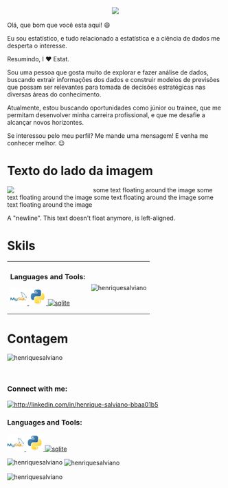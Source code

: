 
<div align= "center">
<img src= "https://blog.unipar.br/wp-content/uploads/2021/11/post_thumbnail-801c53f03508c73882d8a372d4df2e17.jpeg", width= "700px" />
</div>

Olá, que bom que você esta aqui! 😄

Eu sou estatístico, e tudo relacionado a estatística e a ciência de dados me desperta o interesse. 

Resumindo, I ❤️ Estat.

Sou uma pessoa que gosta muito de explorar e fazer análise de dados, buscando extrair informações dos dados e construir modelos de previsões que possam ser relevantes para tomada de decisões estratégicas nas diversas áreas do conhecimento.

Atualmente, estou buscando oportunidades como júnior ou trainee, que me permitam desenvolver minha carreira profissional, e que me desafie a alcançar novos horizontes. 

Se interessou pelo meu perfil? 
Me mande uma mensagem! E venha me conhecer melhor. 😉


# Texto do lado da imagem

<img src="https://blog.unipar.br/wp-content/uploads/2021/11/post_thumbnail-801c53f03508c73882d8a372d4df2e17.jpeg" align="left" width="200px"/>
some text floating around the image some text floating around the image some text floating around the image some text floating around the image


<br clear="left"/>

A "newline". This text doesn't float anymore, is left-aligned.


# Skils
<div align="center">
<table width="467" border="0px">
 <tr>
    <td> <h3 align="left">Languages and Tools:</h3>
<p align="left"> <a href="https://www.mysql.com/" target="_blank" rel="noreferrer"> <img src="https://raw.githubusercontent.com/devicons/devicon/master/icons/mysql/mysql-original-wordmark.svg" alt="mysql" width="40" height="40"/> </a> <a href="https://www.python.org" target="_blank" rel="noreferrer"> <img src="https://raw.githubusercontent.com/devicons/devicon/master/icons/python/python-original.svg" alt="python" width="40" height="40"/> </a> <a href="https://www.sqlite.org/" target="_blank" rel="noreferrer"> <img src="https://www.vectorlogo.zone/logos/sqlite/sqlite-icon.svg" alt="sqlite" width="40" height="40"/> </a> </p> </td>
    <td> <p><img align="center" width="467px" src="https://github-readme-stats.vercel.app/api/top-langs?username=henriquesalviano&show_icons=true&locale=en&layout=compact" alt="henriquesalviano" /></p> </td>
 </tr>
</table>
</div>


# Contagem 
<p align="left"> <img src="https://komarev.com/ghpvc/?username=henriquesalviano&label=Profile%20views&color=0e75b6&style=flat" alt="henriquesalviano" /> </p>

<p align="left"> <a href="https://twitter.com/" target="blank"><img src="https://img.shields.io/twitter/follow/?logo=twitter&style=for-the-badge" alt="" /></a> </p>

<h3 align="left">Connect with me:</h3>
<p align="left">
<a href="https://linkedin.com/in/http://linkedin.com/in/henrique-salviano-bbaa01b5" target="blank"><img align="center" src="https://raw.githubusercontent.com/rahuldkjain/github-profile-readme-generator/master/src/images/icons/Social/linked-in-alt.svg" alt="http://linkedin.com/in/henrique-salviano-bbaa01b5" height="30" width="40" /></a>
</p>

<h3 align="left">Languages and Tools:</h3>
<p align="left"> <a href="https://www.mysql.com/" target="_blank" rel="noreferrer"> <img src="https://raw.githubusercontent.com/devicons/devicon/master/icons/mysql/mysql-original-wordmark.svg" alt="mysql" width="40" height="40"/> </a> <a href="https://www.python.org" target="_blank" rel="noreferrer"> <img src="https://raw.githubusercontent.com/devicons/devicon/master/icons/python/python-original.svg" alt="python" width="40" height="40"/> </a> <a href="https://www.sqlite.org/" target="_blank" rel="noreferrer"> <img src="https://www.vectorlogo.zone/logos/sqlite/sqlite-icon.svg" alt="sqlite" width="40" height="40"/> </a> </p>

<p><img align="left" src="https://github-readme-stats.vercel.app/api/top-langs?username=henriquesalviano&show_icons=true&locale=en&layout=compact" alt="henriquesalviano" /></p>

<p>&nbsp;<img align="center" src="https://github-readme-stats.vercel.app/api?username=henriquesalviano&show_icons=true&locale=en" alt="henriquesalviano" /></p>

<p><img align="center" src="https://github-readme-streak-stats.herokuapp.com/?user=henriquesalviano&" alt="henriquesalviano" /></p>
